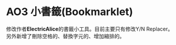 # AO3 小書籤(Bookmarklet)

修改作者**ElectricAlice**的書籤小工具。目前主要只有修改Y/N Replacer。  
另外新增了刪除空格的、替換字元的、增加縮排的。
